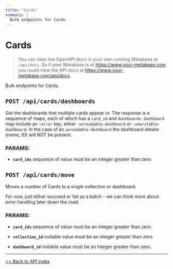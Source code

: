 ```yaml
---
title: "Cards"
summary: |
  Bulk endpoints for Cards.
---
```


# Cards

> You can view live OpenAPI docs in your own running Metabase at `/api/docs`.
   So if your Metabase is at https://www.your-metabase.com you could view
   the API docs at https://www.your-metabase.com/api/docs.

Bulk endpoints for Cards.

## `POST /api/cards/dashboards`

Get the dashboards that multiple cards appear in. The response is a sequence of maps, each of which has a `card_id`
  and `dashboards`. `dashboard` may include an `:error` key, either `:unreadable-dashboard` or
  `:unwritable-dashboard`. In the case of an `unreadable-dashboard` the dashboard details (name, ID) will NOT be
  present.

### PARAMS:

-  **`card_ids`** sequence of value must be an integer greater than zero.

## `POST /api/cards/move`

Moves a number of Cards to a single collection or dashboard.

  For now, just either succeed or fail as a batch - we can think more about error handling later down the road.

### PARAMS:

-  **`card_ids`** sequence of value must be an integer greater than zero.

-  **`collection_id`** nullable value must be an integer greater than zero.

-  **`dashboard_id`** nullable value must be an integer greater than zero.

---

[<< Back to API index](../api-documentation.md)